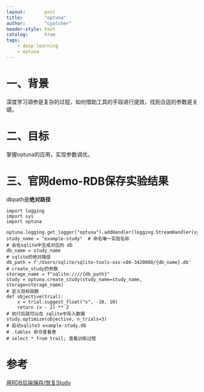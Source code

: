 ```yaml
---
layout:       post
title:        "optuna"
author:       "cyalcher"
header-style: text
catalog:      true
tags:
    - deep learning
    - optuna
---
```


# 一、背景
深度学习调参是复杂的过程，如何借助工具的手段进行提效，找到合适的参数是关键。

# 二、目标
掌握optuna的应用，实现参数调优。
# 三、官网demo-RDB保存实验结果 
dbpath是**绝对路径**
```
import logging
import sys
import optuna

optuna.logging.get_logger("optuna").addHandler(logging.StreamHandler(sys.stdout))
study_name = "example-study"  # 命名唯一实验名称
# 会在sqlite中生成对应的 db
db_name = study_name
# sqlite的绝对路径 
db_path = f'/Users/sqlite/sqlite-tools-osx-x86-3420000/{db_name}.db'
# create_study的参数
storage_name = f"sqlite:////{db_path}"
study = optuna.create_study(study_name=study_name, storage=storage_name)
# 定义目标函数
def objective(trial):
    x = trial.suggest_float("x", -10, 10)
    return (x - 2) ** 2
# 执行后就可以在 sqlite中存入数据
study.optimize(objective, n_trials=3)
# 启动sqlite3 example-study.db 
# .tables 命令查看表
# select * from trail; 查看训练过程
```
# 参考
[用RDB后端保存/恢复Study](https://optuna.readthedocs.io/zh-cn/latest/tutorial/20_recipes/001_rdb.html#sphx-glr-tutorial-20-recipes-001-rdb-py)
